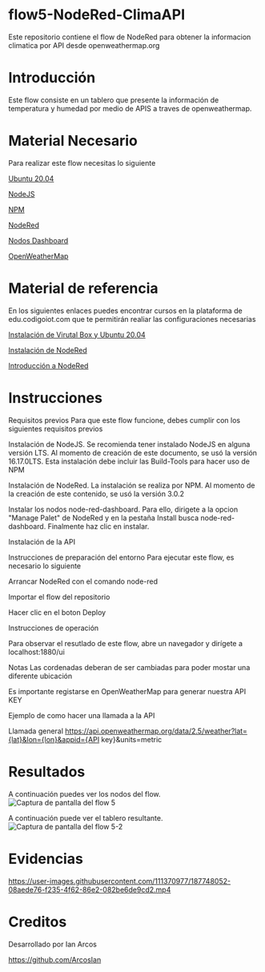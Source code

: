 # flow5-NodeRed-ClimaAPI
Este repositorio contiene el flow de NodeRed para obtener la informacion climatica por API desde openweathermap.org

# Introducción
Este flow consiste en un tablero que presente la información de temperatura y humedad por medio de APIS a traves de openweathermap.

# Material Necesario
Para realizar este flow necesitas lo siguiente

   [Ubuntu 20.04](https://releases.ubuntu.com/20.04/) 
  
   [ NodeJS](https://nodejs.org/es/)
   
   [ NPM](https://www.npmjs.com/)
       
   [NodeRed](https://nodered.org/docs/getting-started/local)
        
   [  Nodos Dashboard](https://flows.nodered.org/node/node-red-dashboard)
   
  [ OpenWeatherMap]([https://openweathermap.org/api)
  
  # Material de referencia
En los siguientes enlaces puedes encontrar cursos en la plataforma de edu.codigoiot.com que te permitirán realiar las configuraciones necesarias



   [Instalación de Virutal Box y Ubuntu 20.04](https://edu.codigoiot.com/course/view.php?id=812)
   
   [Instalación de NodeRed](https://edu.codigoiot.com/enrol/index.php?id=817)
   
   [Introducción a NodeRed](https://edu.codigoiot.com/enrol/index.php?id=278)
   
   # Instrucciones
Requisitos previos
Para que este flow funcione, debes cumplir con los siguientes requisitos previos

Instalación de NodeJS. Se recomienda tener instalado NodeJS en alguna versión LTS. Al momento de creación de este documento, se usó la versión 16.17.0LTS. Esta instalación debe incluir las Build-Tools para hacer uso de NPM


Instalación de NodeRed. La instalación se realiza por NPM. Al momento de la creación de este contenido, se usó la versión 3.0.2


Instalar los nodos node-red-dashboard. Para ello, dirigete a la opcion "Manage Palet" de NodeRed y en la pestaña Install busca node-red-dashboard. Finalmente haz clic en instalar.

Instalación de la API


Instrucciones de preparación del entorno
Para ejecutar este flow, es necesario lo siguiente

Arrancar NodeRed con el comando node-red

Importar el flow del repositorio

Hacer clic en el boton Deploy

Instrucciones de operación

Para observar el resutlado de este flow, abre un navegador y dirígete a localhost:1880/ui
    
Notas
Las cordenadas deberan de ser cambiadas para poder mostar una diferente ubicación

Es importante registarse en OpenWeatherMap para generar nuestra API KEY 

Ejemplo de como hacer una llamada a la API

Llamada general
https://api.openweathermap.org/data/2.5/weather?lat={lat}&lon={lon}&appid={API key}&units=metric 

# Resultados
A continuación puedes ver los nodos del flow.![Captura de pantalla del flow 5](https://user-images.githubusercontent.com/111370977/187746764-f7ddba6f-e24e-4085-993b-3e45c8c111ad.png)



A continuación puede ver el tablero resultante.
![Captura de pantalla del flow 5-2](https://user-images.githubusercontent.com/111370977/187746811-6668ef8c-65e1-4f1a-8308-2170bf34c474.png)


# Evidencias




https://user-images.githubusercontent.com/111370977/187748052-08aede76-f235-4f62-86e2-082be6de9cd2.mp4








# Creditos




Desarrollado por Ian Arcos

https://github.com/ArcosIan
